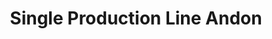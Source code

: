 ---
layout: article
title: Single Production Line Andon
description: 
  - This is an overview of a single production line. It includes Andon elements, displays the OEE and provides the possibility to show the performance of different shifts. Remove the timer scripts, add your data sources and reuse the data refresh scripts to make it yours.
lang: en
weight: 1000
isDraft: false
ref: Single_Production_Line_Andon
category:
  - Andon
  - Featured
image: Single_Production_Line_Andon_EN.png
download: Single_Production_Line_Andon_EN.pbmx
overview_description:
overview_benefits:
overview_data_sources:
---